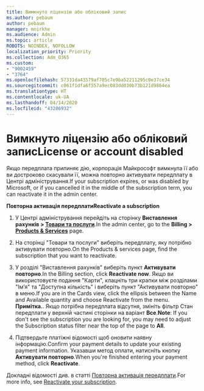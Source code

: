```yaml
---
title: Вимкнуто ліцензію або обліковий запис
ms.author: pebaum
author: pebaum
manager: mnirkhe
ms.audience: Admin
ms.topic: article
ROBOTS: NOINDEX, NOFOLLOW
localization_priority: Priority
ms.collection: Adm_O365
ms.custom:
- "9002459"
- "3764"
ms.openlocfilehash: 57331da43579af705c7e9ba52211295c0e37ce34
ms.sourcegitcommit: c061f1dfa6f557a9ec083dd030b73b121d9864ea
ms.translationtype: HT
ms.contentlocale: uk-UA
ms.lasthandoff: 04/14/2020
ms.locfileid: "43286932"
---
```

# <a name="license-or-account-disabled"></a><span data-ttu-id="89572-102">Вимкнуто ліцензію або обліковий запис</span><span class="sxs-lookup"><span data-stu-id="89572-102">License or account disabled</span></span>

<span data-ttu-id="89572-103">Якщо передплата припиняє дію, корпорація Майкрософт вимкнула її або ви достроково скасували її, можна повторно активувати передплату в Центрі адміністрування.</span><span class="sxs-lookup"><span data-stu-id="89572-103">If your subscription expires, or was disabled by Microsoft, or if you cancelled it in the middle of the subscription term, you can reactivate it in the admin center.</span></span>

<span data-ttu-id="89572-104">**Повторна активація передплати**</span><span class="sxs-lookup"><span data-stu-id="89572-104">**Reactivate a subscription**</span></span>

1. <span data-ttu-id="89572-105">У Центрі адміністрування перейдіть на сторінку **Виставлення рахунків > [Товари та послуги](https://go.microsoft.com/fwlink/p/?linkid=842054)**.</span><span class="sxs-lookup"><span data-stu-id="89572-105">In the admin center, go to the **Billing > [Products & Services](https://go.microsoft.com/fwlink/p/?linkid=842054)** page.</span></span>

2. <span data-ttu-id="89572-106">На сторінці "Товари та послуги" виберіть передплату, яку потрібно активувати повторно.</span><span class="sxs-lookup"><span data-stu-id="89572-106">On the Products & services page, find the subscription that you want to reactivate.</span></span>

3. <span data-ttu-id="89572-107">У розділі "Виставлення рахунків" виберіть пункт **Активувати повторно**.</span><span class="sxs-lookup"><span data-stu-id="89572-107">In the Billing section, click **Reactivate now**.</span></span>  <span data-ttu-id="89572-108">Якщо ви використовуєте подання "Карти", клацніть три крапки між розділами "Ім’я" та "Доступна кількість" і виберіть пункт "Активувати повторно" в меню.</span><span class="sxs-lookup"><span data-stu-id="89572-108">If you are in the Cards view, click the ellipsis between the Name and Available quantity and choose Reactivate from the menu.</span></span> <span data-ttu-id="89572-109">**Примітка.**. Якщо потрібна передплата відсутня, змініть фільтр Стан передплати у верхній частині сторінки на варіант **Все**.</span><span class="sxs-lookup"><span data-stu-id="89572-109">**Note**: If you don't see the subscription you are looking for, you may need to adjust the Subscription status filter near the top of the page to **All**.</span></span>

4. <span data-ttu-id="89572-110">Підтвердьте платіжні відомості щоб оновити наявну інформацію.</span><span class="sxs-lookup"><span data-stu-id="89572-110">Confirm your payment details to update your existing payment information.</span></span> <span data-ttu-id="89572-111">Указавши метод оплати, натисніть кнопку **Активувати повторно**.</span><span class="sxs-lookup"><span data-stu-id="89572-111">When you're finished entering your payment method, click **Reactivate**.</span></span>

<span data-ttu-id="89572-112">Докладні відомості див. в статті [Повторна активація передплати](https://docs.microsoft.com/office365/admin/subscriptions-and-billing/reactivate-your-subscription).</span><span class="sxs-lookup"><span data-stu-id="89572-112">For more info, see [Reactivate your subscription](https://docs.microsoft.com/office365/admin/subscriptions-and-billing/reactivate-your-subscription).</span></span> 
